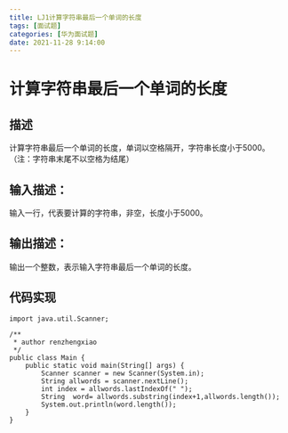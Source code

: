```yaml
---
title: LJ1计算字符串最后一个单词的长度
tags: [面试题]
categories: [华为面试题]
date: 2021-11-28 9:14:00
---
```

# 计算字符串最后一个单词的长度

## 描述
计算字符串最后一个单词的长度，单词以空格隔开，字符串长度小于5000。
（注：字符串末尾不以空格为结尾）
## 输入描述：
输入一行，代表要计算的字符串，非空，长度小于5000。
## 输出描述：
输出一个整数，表示输入字符串最后一个单词的长度。
## 代码实现
```
import java.util.Scanner;

/**
 * author renzhengxiao
 */
public class Main {
    public static void main(String[] args) {
        Scanner scanner = new Scanner(System.in);
        String allwords = scanner.nextLine();
        int index = allwords.lastIndexOf(" ");
        String  word= allwords.substring(index+1,allwords.length());
        System.out.println(word.length());
    }
}

```